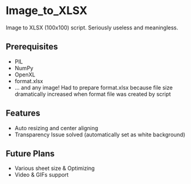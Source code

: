 # Image_to_XLSX
Image to XLSX (100x100) script. Seriously useless and meaningless.
## Prerequisites
- PIL
- NumPy
- OpenXL
- format.xlsx
- ... and any image!
Had to prepare format.xlsx because file size dramatically increased when format file was created by script
## Features
- Auto resizing and center aligning
- Transparency Issue solved (automatically set as white background)
## Future Plans
- Various sheet size & Optimizing
- Video & GIFs support
